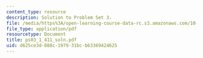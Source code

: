 ```yaml
---
content_type: resource
description: Solution to Problem Set 3.
file: /media/https%3A/open-learning-course-data-rc.s3.amazonaws.com/10-40-chemical-engineering-thermodynamics-fall-2003/d625ce3d088c197931bcb63369424625_ps03_1_411_soln.pdf
file_type: application/pdf
resourcetype: Document
title: ps03_1_411_soln.pdf
uid: d625ce3d-088c-1979-31bc-b63369424625
---
```

